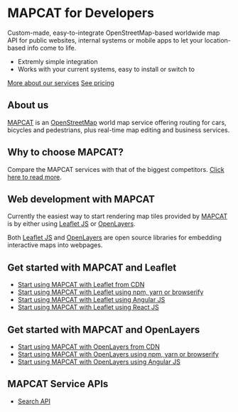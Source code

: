 # MAPCAT for Developers

Custom-made, easy-to-integrate OpenStreetMap-based worldwide map API for public websites, internal systems or mobile apps to let your location-based info come to life.
- Extremly simple integration
- Works with your current systems, easy to install or switch to

[More about our services](https://pro.mapcat.com/services/)
[See pricing](https://pro.mapcat.com/planpricing/)

## About us

[MAPCAT](https://mapcat.com) is an [OpenStreetMap](http://openstreetmap.org) world map service offering routing for cars, bicycles and pedestrians, plus real-time map editing and business services.

## Why to choose MAPCAT?

Compare the MAPCAT services with that of the biggest competitors. [Click here to read more](development-comparison/index.md).

## Web development with MAPCAT

Currently the easiest way to start rendering map tiles provided by [MAPCAT](https://mapcat.com) is by either using [Leaflet JS](http://leafletjs.com) or [OpenLayers](http://openlayers.org).

Both [Leaflet JS](http://leafletjs.com) and [OpenLayers](http://openlayers.org) are open source libraries for embedding interactive maps into webpages.

## Get started with MAPCAT and Leaflet

* [Start using MAPCAT with Leaflet from CDN](development-frameworks/cdn-leaflet.md)
* [Start using MAPCAT with Leaflet using npm, yarn or browserify](development-frameworks/npm-leaflet.md)
* [Start using MAPCAT with Leaflet using Angular JS](development-frameworks/angular-leaflet.md)
* [Start using MAPCAT with Leaflet using React JS](development-frameworks/react-leaflet.md)

## Get started with MAPCAT and OpenLayers

* [Start using MAPCAT with OpenLayers from CDN](development-frameworks/cdn-openlayers.md)
* [Start using MAPCAT with OpenLayers using npm, yarn or browserify](development-frameworks/npm-openlayers.md)
* [Start using MAPCAT with OpenLayers using Angular JS](development-frameworks/angular-openlayers.md)

## MAPCAT Service APIs

* [Search API](./services/search.md)


